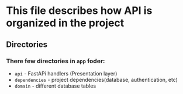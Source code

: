# This file describes how API is organized in the project

## Directories
### There few directories in ```app``` foder:
- ```api``` - FastAPi handlers (Presentation layer)
- ```dependencies``` - project dependencies(database, authentication, etc)
- ```domain``` - different database tables


